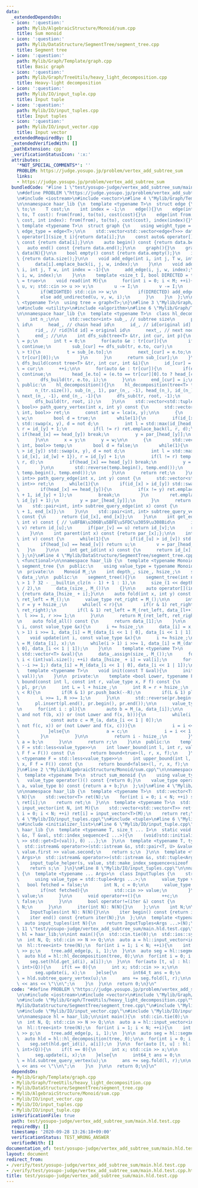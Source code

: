 ```yaml
---
data:
  _extendedDependsOn:
  - icon: ':question:'
    path: Mylib/AlgebraicStructure/Monoid/sum.cpp
    title: Sum monoid
  - icon: ':question:'
    path: Mylib/DataStructure/SegmentTree/segment_tree.cpp
    title: Segment tree
  - icon: ':question:'
    path: Mylib/Graph/Template/graph.cpp
    title: Basic graph
  - icon: ':question:'
    path: Mylib/Graph/TreeUtils/heavy_light_decomposition.cpp
    title: Heavy-light decomposition
  - icon: ':question:'
    path: Mylib/IO/input_tuple.cpp
    title: Input tuple
  - icon: ':question:'
    path: Mylib/IO/input_tuples.cpp
    title: Input tuples
  - icon: ':question:'
    path: Mylib/IO/input_vector.cpp
    title: Input vector
  _extendedRequiredBy: []
  _extendedVerifiedWith: []
  _pathExtension: cpp
  _verificationStatusIcon: ':x:'
  attributes:
    '*NOT_SPECIAL_COMMENTS*': ''
    PROBLEM: https://judge.yosupo.jp/problem/vertex_add_subtree_sum
    links:
    - https://judge.yosupo.jp/problem/vertex_add_subtree_sum
  bundledCode: "#line 1 \"test/yosupo-judge/vertex_add_subtree_sum/main.hld.test.cpp\"\
    \n#define PROBLEM \"https://judge.yosupo.jp/problem/vertex_add_subtree_sum\"\n\
    \n#include <iostream>\n#include <vector>\n#line 4 \"Mylib/Graph/Template/graph.cpp\"\
    \n\nnamespace haar_lib {\n  template <typename T>\n  struct edge {\n    int from,\
    \ to;\n    T cost;\n    int index = -1;\n    edge(){}\n    edge(int from, int\
    \ to, T cost): from(from), to(to), cost(cost){}\n    edge(int from, int to, T\
    \ cost, int index): from(from), to(to), cost(cost), index(index){}\n  };\n\n \
    \ template <typename T>\n  struct graph {\n    using weight_type = T;\n    using\
    \ edge_type = edge<T>;\n\n    std::vector<std::vector<edge<T>>> data;\n\n    auto&\
    \ operator[](size_t i){return data[i];}\n    const auto& operator[](size_t i)\
    \ const {return data[i];}\n\n    auto begin() const {return data.begin();}\n \
    \   auto end() const {return data.end();}\n\n    graph(){}\n    graph(int N):\
    \ data(N){}\n\n    bool empty() const {return data.empty();}\n    int size() const\
    \ {return data.size();}\n\n    void add_edge(int i, int j, T w, int index = -1){\n\
    \      data[i].emplace_back(i, j, w, index);\n    }\n\n    void add_undirected(int\
    \ i, int j, T w, int index = -1){\n      add_edge(i, j, w, index);\n      add_edge(j,\
    \ i, w, index);\n    }\n\n    template <size_t I, bool DIRECTED = true, bool WEIGHTED\
    \ = true>\n    void read(int M){\n      for(int i = 0; i < M; ++i){\n        int\
    \ u, v; std::cin >> u >> v;\n        u -= I;\n        v -= I;\n        T w = 1;\n\
    \        if(WEIGHTED) std::cin >> w;\n        if(DIRECTED) add_edge(u, v, w, i);\n\
    \        else add_undirected(u, v, w, i);\n      }\n    }\n  };\n\n  template\
    \ <typename T>\n  using tree = graph<T>;\n}\n#line 3 \"Mylib/Graph/TreeUtils/heavy_light_decomposition.cpp\"\
    \n#include <utility>\n#include <algorithm>\n#line 6 \"Mylib/Graph/TreeUtils/heavy_light_decomposition.cpp\"\
    \n\nnamespace haar_lib {\n  template <typename T>\n  class hl_decomposition {\n\
    \    int n_;\n\n    std::vector<int> sub_, // subtree size\n      par_, // parent\
    \ id\n      head_, // chain head id\n      id_, // id[original id] = hld id\n\
    \      rid_, // rid[hld id] = original id\n      next_, // next node in a chain\n\
    \      end_; //\n\n    int dfs_sub(tree<T> &tr, int cur, int p){\n      par_[cur]\
    \ = p;\n      int t = 0;\n      for(auto &e : tr[cur]){\n        if(e.to == p)\
    \ continue;\n        sub_[cur] += dfs_sub(tr, e.to, cur);\n        if(sub_[e.to]\
    \ > t){\n          t = sub_[e.to];\n          next_[cur] = e.to;\n          std::swap(e,\
    \ tr[cur][0]);\n        }\n      }\n      return sub_[cur];\n    }\n\n    void\
    \ dfs_build(const tree<T> &tr, int cur, int &i){\n      id_[cur] = i;\n      rid_[i]\
    \ = cur;\n      ++i;\n\n      for(auto &e : tr[cur]){\n        if(e.to == par_[cur])\
    \ continue;\n        head_[e.to] = (e.to == tr[cur][0].to ? head_[cur] : e.to);\n\
    \        dfs_build(tr, e.to, i);\n      }\n\n      end_[cur] = i;\n    }\n\n \
    \ public:\n    hl_decomposition(){}\n    hl_decomposition(tree<T> tr, int root):\n\
    \      n_(tr.size()), sub_(n_, 1), par_(n_, -1), head_(n_), id_(n_), rid_(n_),\
    \ next_(n_, -1), end_(n_, -1){\n      dfs_sub(tr, root, -1);\n      int i = 0;\n\
    \      dfs_build(tr, root, i);\n    }\n\n    std::vector<std::tuple<int, int,\
    \ bool>> path_query_vertex(int x, int y) const {\n      std::vector<std::tuple<int,\
    \ int, bool>> ret;\n      const int w = lca(x, y);\n\n      {\n        int y =\
    \ w;\n        bool d = true;\n        while(1){\n          if(id_[x] > id_[y])\
    \ std::swap(x, y), d = not d;\n          int l = std::max(id_[head_[y]], id_[x]),\
    \ r = id_[y] + 1;\n          if(l != r) ret.emplace_back(l, r, d);\n         \
    \ if(head_[x] == head_[y]) break;\n          y = par_[head_[y]];\n        }\n\
    \      }\n\n      x = y;\n      y = w;\n\n      {\n        std::vector<std::tuple<int,\
    \ int, bool>> temp;\n        bool d = false;\n        while(1){\n          if(id_[x]\
    \ > id_[y]) std::swap(x, y), d = not d;\n          int l = std::max({id_[head_[y]],\
    \ id_[x], id_[w] + 1}), r = id_[y] + 1;\n          if(l != r) temp.emplace_back(l,\
    \ r, d);\n          if(head_[x] == head_[y]) break;\n          y = par_[head_[y]];\n\
    \        }\n\n        std::reverse(temp.begin(), temp.end());\n        ret.insert(ret.end(),\
    \ temp.begin(), temp.end());\n      }\n\n      return ret;\n    }\n\n    std::vector<std::pair<int,\
    \ int>> path_query_edge(int x, int y) const {\n      std::vector<std::pair<int,\
    \ int>> ret;\n      while(1){\n        if(id_[x] > id_[y]) std::swap(x, y);\n\
    \        if(head_[x] == head_[y]){\n          if(x != y) ret.emplace_back(id_[x]\
    \ + 1, id_[y] + 1);\n          break;\n        }\n        ret.emplace_back(id_[head_[y]],\
    \ id_[y] + 1);\n        y = par_[head_[y]];\n      }\n      return ret;\n    }\n\
    \n    std::pair<int, int> subtree_query_edge(int x) const {\n      return {id_[x]\
    \ + 1, end_[x]};\n    }\n\n    std::pair<int, int> subtree_query_vertex(int x)\
    \ const {\n      return {id_[x], end_[x]};\n    }\n\n    int get_edge_id(int u,\
    \ int v) const { // \u8FBA\u306B\u5BFE\u5FDC\u3059\u308Bid\n      if(par_[u] ==\
    \ v) return id_[u];\n      if(par_[v] == u) return id_[v];\n      return -1;\n\
    \    }\n\n    int parent(int x) const {return par_[x];};\n\n    int lca(int u,\
    \ int v) const {\n      while(1){\n        if(id_[u] > id_[v]) std::swap(u, v);\n\
    \        if(head_[u] == head_[v]) return u;\n        v = par_[head_[v]];\n   \
    \   }\n    }\n\n    int get_id(int x) const {\n      return id_[x];\n    }\n \
    \ };\n}\n#line 4 \"Mylib/DataStructure/SegmentTree/segment_tree.cpp\"\n#include\
    \ <functional>\n\nnamespace haar_lib {\n  template <typename Monoid>\n  class\
    \ segment_tree {\n  public:\n    using value_type = typename Monoid::value_type;\n\
    \n  private:\n    Monoid M_;\n    int depth_, size_, hsize_;\n    std::vector<value_type>\
    \ data_;\n\n  public:\n    segment_tree(){}\n    segment_tree(int n):\n      depth_(n\
    \ > 1 ? 32 - __builtin_clz(n - 1) + 1 : 1),\n      size_(1 << depth_), hsize_(size_\
    \ / 2),\n      data_(size_, M_())\n    {}\n\n    auto operator[](int i) const\
    \ {return data_[hsize_ + i];}\n\n    auto fold(int x, int y) const {\n      value_type\
    \ ret_left = M_();\n      value_type ret_right = M_();\n\n      int l = x + hsize_,\
    \ r = y + hsize_;\n      while(l < r){\n        if(r & 1) ret_right = M_(data_[--r],\
    \ ret_right);\n        if(l & 1) ret_left = M_(ret_left, data_[l++]);\n      \
    \  l >>= 1, r >>= 1;\n      }\n\n      return M_(ret_left, ret_right);\n    }\n\
    \n    auto fold_all() const {\n      return data_[1];\n    }\n\n    void set(int\
    \ i, const value_type &x){\n      i += hsize_;\n      data_[i] = x;\n      while(i\
    \ > 1) i >>= 1, data_[i] = M_(data_[i << 1 | 0], data_[i << 1 | 1]);\n    }\n\n\
    \    void update(int i, const value_type &x){\n      i += hsize_;\n      data_[i]\
    \ = M_(data_[i], x);\n      while(i > 1) i >>= 1, data_[i] = M_(data_[i << 1 |\
    \ 0], data_[i << 1 | 1]);\n    }\n\n    template <typename T>\n    void init_with_vector(const\
    \ std::vector<T> &val){\n      data_.assign(size_, M_());\n      for(int i = 0;\
    \ i < (int)val.size(); ++i) data_[hsize_ + i] = val[i];\n      for(int i = hsize_;\
    \ --i >= 1;) data_[i] = M_(data_[i << 1 | 0], data_[i << 1 | 1]);\n    }\n\n \
    \   template <typename T>\n    void init(const T &val){\n      init_with_vector(std::vector<value_type>(hsize_,\
    \ val));\n    }\n\n  private:\n    template <bool Lower, typename F>\n    int\
    \ bound(const int l, const int r, value_type x, F f) const {\n      std::vector<int>\
    \ pl, pr;\n      int L = l + hsize_;\n      int R = r + hsize_;\n      while(L\
    \ < R){\n        if(R & 1) pr.push_back(--R);\n        if(L & 1) pl.push_back(L++);\n\
    \        L >>= 1, R >>= 1;\n      }\n\n      std::reverse(pr.begin(), pr.end());\n\
    \      pl.insert(pl.end(), pr.begin(), pr.end());\n\n      value_type a = M_();\n\
    \n      for(int i : pl){\n        auto b = M_(a, data_[i]);\n\n        if((Lower\
    \ and not f(b, x)) or (not Lower and f(x, b))){\n          while(i < hsize_){\n\
    \            const auto c = M_(a, data_[i << 1 | 0]);\n            if((Lower and\
    \ not f(c, x)) or (not Lower and f(x, c))){\n              i = i << 1 | 0;\n \
    \           }else{\n              a = c;\n              i = i << 1 | 1;\n    \
    \        }\n          }\n\n          return i - hsize_;\n        }\n\n       \
    \ a = b;\n      }\n\n      return r;\n    }\n\n  public:\n    template <typename\
    \ F = std::less<value_type>>\n    int lower_bound(int l, int r, value_type x,\
    \ F f = F()) const {\n      return bound<true>(l, r, x, f);\n    }\n\n    template\
    \ <typename F = std::less<value_type>>\n    int upper_bound(int l, int r, value_type\
    \ x, F f = F()) const {\n      return bound<false>(l, r, x, f);\n    }\n  };\n\
    }\n#line 2 \"Mylib/AlgebraicStructure/Monoid/sum.cpp\"\n\nnamespace haar_lib {\n\
    \  template <typename T>\n  struct sum_monoid {\n    using value_type = T;\n \
    \   value_type operator()() const {return 0;}\n    value_type operator()(value_type\
    \ a, value_type b) const {return a + b;}\n  };\n}\n#line 4 \"Mylib/IO/input_vector.cpp\"\
    \n\nnamespace haar_lib {\n  template <typename T>\n  std::vector<T> input_vector(int\
    \ N){\n    std::vector<T> ret(N);\n    for(int i = 0; i < N; ++i) std::cin >>\
    \ ret[i];\n    return ret;\n  }\n\n  template <typename T>\n  std::vector<std::vector<T>>\
    \ input_vector(int N, int M){\n    std::vector<std::vector<T>> ret(N);\n    for(int\
    \ i = 0; i < N; ++i) ret[i] = input_vector<T>(M);\n    return ret;\n  }\n}\n#line\
    \ 4 \"Mylib/IO/input_tuples.cpp\"\n#include <tuple>\n#line 6 \"Mylib/IO/input_tuples.cpp\"\
    \n#include <initializer_list>\n#line 6 \"Mylib/IO/input_tuple.cpp\"\n\nnamespace\
    \ haar_lib {\n  template <typename T, size_t ... I>\n  static void input_tuple_helper(std::istream\
    \ &s, T &val, std::index_sequence<I ...>){\n    (void)std::initializer_list<int>{(void(s\
    \ >> std::get<I>(val)), 0) ...};\n  }\n\n  template <typename T, typename U>\n\
    \  std::istream& operator>>(std::istream &s, std::pair<T, U> &value){\n    s >>\
    \ value.first >> value.second;\n    return s;\n  }\n\n  template <typename ...\
    \ Args>\n  std::istream& operator>>(std::istream &s, std::tuple<Args ...> &value){\n\
    \    input_tuple_helper(s, value, std::make_index_sequence<sizeof ... (Args)>());\n\
    \    return s;\n  }\n}\n#line 8 \"Mylib/IO/input_tuples.cpp\"\n\nnamespace haar_lib\
    \ {\n  template <typename ... Args>\n  class InputTuples {\n    struct iter {\n\
    \      using value_type = std::tuple<Args ...>;\n      value_type value;\n   \
    \   bool fetched = false;\n      int N, c = 0;\n\n      value_type operator*(){\n\
    \        if(not fetched){\n          std::cin >> value;\n        }\n        return\
    \ value;\n      }\n\n      void operator++(){\n        ++c;\n        fetched =\
    \ false;\n      }\n\n      bool operator!=(iter &) const {\n        return c <\
    \ N;\n      }\n\n      iter(int N): N(N){}\n    };\n\n    int N;\n\n  public:\n\
    \    InputTuples(int N): N(N){}\n\n    iter begin() const {return iter(N);}\n\
    \    iter end() const {return iter(N);}\n  };\n\n  template <typename ... Args>\n\
    \  auto input_tuples(int N){\n    return InputTuples<Args ...>(N);\n  }\n}\n#line\
    \ 11 \"test/yosupo-judge/vertex_add_subtree_sum/main.hld.test.cpp\"\n\nnamespace\
    \ hl = haar_lib;\n\nint main(){\n  std::cin.tie(0);\n  std::ios::sync_with_stdio(false);\n\
    \n  int N, Q; std::cin >> N >> Q;\n\n  auto a = hl::input_vector<int64_t>(N);\n\
    \n  hl::tree<int> tree(N);\n  for(int i = 1; i < N; ++i){\n    int p; std::cin\
    \ >> p;\n    tree.add_edge(p, i, 1);\n  }\n\n  auto seg = hl::segment_tree<hl::sum_monoid<int64_t>>(N);\n\
    \  auto hld = hl::hl_decomposition(tree, 0);\n\n  for(int i = 0; i < N; ++i){\n\
    \    seg.set(hld.get_id(i), a[i]);\n  }\n\n  for(auto [t, u] : hl::input_tuples<int,\
    \ int>(Q)){\n    if(t == 0){\n      int x; std::cin >> x;\n\n      int i = hld.get_id(u);\n\
    \      seg.update(i, x);\n    }else{\n      int64_t ans = 0;\n      auto [l, r]\
    \ = hld.subtree_query_vertex(u);\n      ans += seg.fold(l, r);\n\n      std::cout\
    \ << ans << \"\\n\";\n    }\n  }\n\n  return 0;\n}\n"
  code: "#define PROBLEM \"https://judge.yosupo.jp/problem/vertex_add_subtree_sum\"\
    \n\n#include <iostream>\n#include <vector>\n#include \"Mylib/Graph/Template/graph.cpp\"\
    \n#include \"Mylib/Graph/TreeUtils/heavy_light_decomposition.cpp\"\n#include \"\
    Mylib/DataStructure/SegmentTree/segment_tree.cpp\"\n#include \"Mylib/AlgebraicStructure/Monoid/sum.cpp\"\
    \n#include \"Mylib/IO/input_vector.cpp\"\n#include \"Mylib/IO/input_tuples.cpp\"\
    \n\nnamespace hl = haar_lib;\n\nint main(){\n  std::cin.tie(0);\n  std::ios::sync_with_stdio(false);\n\
    \n  int N, Q; std::cin >> N >> Q;\n\n  auto a = hl::input_vector<int64_t>(N);\n\
    \n  hl::tree<int> tree(N);\n  for(int i = 1; i < N; ++i){\n    int p; std::cin\
    \ >> p;\n    tree.add_edge(p, i, 1);\n  }\n\n  auto seg = hl::segment_tree<hl::sum_monoid<int64_t>>(N);\n\
    \  auto hld = hl::hl_decomposition(tree, 0);\n\n  for(int i = 0; i < N; ++i){\n\
    \    seg.set(hld.get_id(i), a[i]);\n  }\n\n  for(auto [t, u] : hl::input_tuples<int,\
    \ int>(Q)){\n    if(t == 0){\n      int x; std::cin >> x;\n\n      int i = hld.get_id(u);\n\
    \      seg.update(i, x);\n    }else{\n      int64_t ans = 0;\n      auto [l, r]\
    \ = hld.subtree_query_vertex(u);\n      ans += seg.fold(l, r);\n\n      std::cout\
    \ << ans << \"\\n\";\n    }\n  }\n\n  return 0;\n}\n"
  dependsOn:
  - Mylib/Graph/Template/graph.cpp
  - Mylib/Graph/TreeUtils/heavy_light_decomposition.cpp
  - Mylib/DataStructure/SegmentTree/segment_tree.cpp
  - Mylib/AlgebraicStructure/Monoid/sum.cpp
  - Mylib/IO/input_vector.cpp
  - Mylib/IO/input_tuples.cpp
  - Mylib/IO/input_tuple.cpp
  isVerificationFile: true
  path: test/yosupo-judge/vertex_add_subtree_sum/main.hld.test.cpp
  requiredBy: []
  timestamp: '2020-09-28 13:26:18+09:00'
  verificationStatus: TEST_WRONG_ANSWER
  verifiedWith: []
documentation_of: test/yosupo-judge/vertex_add_subtree_sum/main.hld.test.cpp
layout: document
redirect_from:
- /verify/test/yosupo-judge/vertex_add_subtree_sum/main.hld.test.cpp
- /verify/test/yosupo-judge/vertex_add_subtree_sum/main.hld.test.cpp.html
title: test/yosupo-judge/vertex_add_subtree_sum/main.hld.test.cpp
---
```

